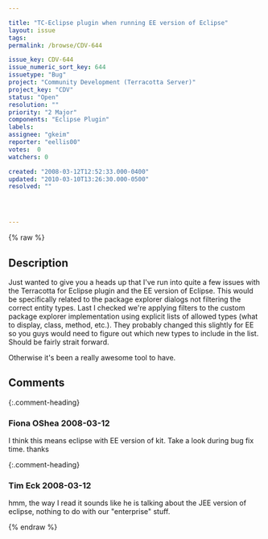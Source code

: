 ```yaml
---

title: "TC-Eclipse plugin when running EE version of Eclipse"
layout: issue
tags: 
permalink: /browse/CDV-644

issue_key: CDV-644
issue_numeric_sort_key: 644
issuetype: "Bug"
project: "Community Development (Terracotta Server)"
project_key: "CDV"
status: "Open"
resolution: ""
priority: "2 Major"
components: "Eclipse Plugin"
labels: 
assignee: "gkeim"
reporter: "eellis00"
votes:  0
watchers: 0

created: "2008-03-12T12:52:33.000-0400"
updated: "2010-03-10T13:26:30.000-0500"
resolved: ""




---
```


{% raw %}

## Description

<div markdown="1" class="description">

Just wanted to give you a heads up that I've run into quite a few issues
with the Terracotta for Eclipse plugin and the EE version of Eclipse.
This would be specifically related to the package explorer dialogs not
filtering the correct entity types. Last I checked we're applying
filters to the custom package explorer implementation using explicit
lists of allowed types (what to display, class, method, etc.). They
probably changed this slightly for EE so you guys would need to figure
out which new types to include in the list. Should be fairly strait forward.

Otherwise it's been a really awesome tool to have.

</div>

## Comments


{:.comment-heading}
### **Fiona OShea** <span class="date">2008-03-12</span>

<div markdown="1" class="comment">

I think this means eclipse with EE version of kit.  Take a look during bug fix time. thanks

</div>


{:.comment-heading}
### **Tim Eck** <span class="date">2008-03-12</span>

<div markdown="1" class="comment">

hmm, the way I read it sounds like he is talking about the JEE version of eclipse, nothing to do with our "enterprise" stuff. 

</div>



{% endraw %}
